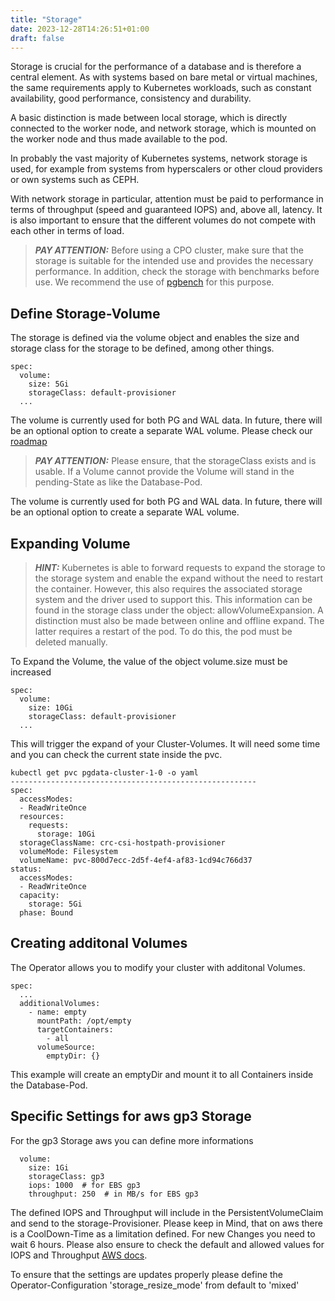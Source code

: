 ```yaml
---
title: "Storage"
date: 2023-12-28T14:26:51+01:00
draft: false
---
```

Storage is crucial for the performance of a database and is therefore a central element. As with systems based on bare metal or virtual machines, the same requirements apply to Kubernetes workloads, such as constant availability, good performance, consistency and durability. 

A basic distinction is made between local storage, which is directly connected to the worker node, and network storage, which is mounted on the worker node and thus made available to the pod. 

In probably the vast majority of Kubernetes systems, network storage is used, for example from systems from hyperscalers or other cloud providers or own systems such as CEPH. 

With network storage in particular, attention must be paid to performance in terms of throughput (speed and guaranteed IOPS) and, above all, latency. It is also important to ensure that the different volumes do not compete with each other in terms of load.

> **_PAY ATTENTION:_**  Before using a CPO cluster, make sure that the storage is suitable for the intended use and provides the necessary performance. In addition, check the storage with benchmarks before use. We recommend the use of [pgbench](https://www.postgresql.org/docs/current/pgbench.html) for this purpose.

## Define Storage-Volume

The storage is defined via the volume object and enables the size and storage class for the storage to be defined, among other things. 
```
spec:
  volume:
    size: 5Gi
    storageClass: default-provisioner
  ...
```

The volume is currently used for both PG and WAL data. In future, there will be an optional option to create a separate WAL volume.
Please check our [roadmap](roadmap)

> **_PAY ATTENTION:_**  Please ensure, that the storageClass exists and is usable. If a Volume cannot provide the Volume will stand in the pending-State as like the Database-Pod.

The volume is currently used for both PG and WAL data. In future, there will be an optional option to create a separate WAL volume.

## Expanding Volume

> **_HINT:_**  Kubernetes is able to forward requests to expand the storage to the storage system and enable the expand without the need to restart the container. However, this also requires the associated storage system and the driver used to support this. This information can be found in the storage class under the object: allowVolumeExpansion. A distinction must also be made between online and offline expand. The latter requires a restart of the pod. To do this, the pod must be deleted manually.

To Expand the Volume, the value of the object volume.size must be increased
```
spec:
  volume:
    size: 10Gi
    storageClass: default-provisioner
  ...
```
This will trigger the expand of your Cluster-Volumes. It will need some time and you can check the current state inside the pvc.
```
kubectl get pvc pgdata-cluster-1-0 -o yaml
-------------------------------------------------------
spec:
  accessModes:
  - ReadWriteOnce
  resources:
    requests:
      storage: 10Gi
  storageClassName: crc-csi-hostpath-provisioner
  volumeMode: Filesystem
  volumeName: pvc-800d7ecc-2d5f-4ef4-af83-1cd94c766d37
status:
  accessModes:
  - ReadWriteOnce
  capacity:
    storage: 5Gi
  phase: Bound
```

## Creating additonal Volumes
The Operator allows you to modify your cluster with additonal Volumes.
```
spec:
  ...
  additionalVolumes:
    - name: empty
      mountPath: /opt/empty
      targetContainers:
        - all
      volumeSource:
        emptyDir: {}
```
This example will create an emptyDir and mount it to all Containers inside the Database-Pod.


## Specific Settings for aws gp3 Storage
For the gp3 Storage aws you can define more informations 
```
  volume:
    size: 1Gi
    storageClass: gp3
    iops: 1000  # for EBS gp3
    throughput: 250  # in MB/s for EBS gp3

```
The defined IOPS and Throughput will include in the PersistentVolumeClaim and send to the storage-Provisioner.
Please keep in Mind, that on aws there is a CoolDown-Time as a limitation defined. For new Changes you need to wait 6 hours. 
Please also ensure to check the default and allowed values for IOPS and Throughput [AWS docs](https://aws.amazon.com/ebs/general-purpose/).

To ensure that the settings are updates properly please define the Operator-Configuration 'storage_resize_mode' from default to 'mixed'

